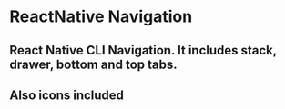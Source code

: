 # ReactNative Navigation

## React Native CLI Navigation. It includes stack, drawer, bottom and top tabs.

## Also icons included
